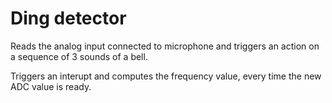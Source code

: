 # Ding detector

Reads the analog input connected to  microphone and triggers an action on a sequence of 3 sounds of a bell.

Triggers an interupt and computes the frequency value, every time the new ADC value is ready.
